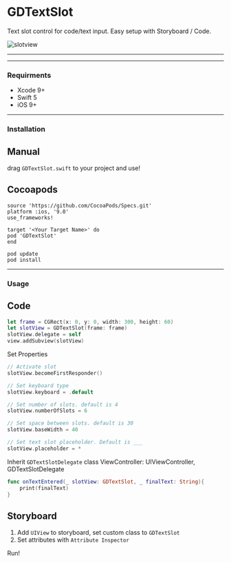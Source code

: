 # GDTextSlot
Text slot control for code/text input. Easy setup with Storyboard / Code.

![slotview](https://user-images.githubusercontent.com/9967486/36479624-625fbe3c-171a-11e8-8f9e-4c39ee0f4f8d.gif)

------
------

### Requirments
- Xcode 9+
- Swift 5
- iOS 9+
-----

### Installation

## Manual
drag `GDTextSlot.swift` to your project and use!

## Cocoapods
```
source 'https://github.com/CocoaPods/Specs.git'
platform :ios, '9.0'
use_frameworks!

target '<Your Target Name>' do
pod 'GDTextSlot'
end
```
    pod update
    pod install

-----

### Usage

## Code
```swift
let frame = CGRect(x: 0, y: 0, width: 300, height: 60)
let slotView = GDTextSlot(frame: frame)
slotView.delegate = self
view.addSubview(slotView)
```

Set Properties
```swift
// Activate slot
slotView.becomeFirstResponder()

// Set keyboard type
slotView.keyboard = .default

// Set number of slots. default is 4
slotView.numberOfSlots = 6

// Set space between slots. default is 30
slotView.baseWidth = 40

// Set text slot placeholder. Default is ___
slotView.placeholder = *
```

Inherit `GDTextSlotDelegate`
    class ViewController: UIViewController, GDTextSlotDelegate

```swift
func onTextEntered(_ slotView: GDTextSlot, _ finalText: String){
    print(finalText)
}
```

## Storyboard
1) Add `UIView` to storyboard, set custom class to `GDTextSlot`
2) Set attributes with `Attribute Inspector`

Run!

